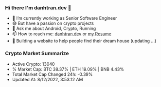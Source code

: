 ### Hi there I'm danhtran.dev 👋

- 🔭 I’m currently working as Senior Software Engineer
- 😄 But have a passion on crypto projects
- 💬 Ask me about Android, Crypto, Running 
- 📫 How to reach me: <a href="https://danhtran.dev" target="_blank">danhtran.dev</a> or <a href="Developer-Resume.pdf" target="_blank">my Resume</a>
- 🌱 Building a website to help people find their dream house (updating ...)

### Crypto Market Summarize
- Active Crypto: 13040
- % Market Cap: BTC 38.37% | ETH 19.09% | BNB 4.43%
- Total Market Cap Changed 24h: -0.39%
- Updated At: 8/12/2022, 3:53:12 AM
